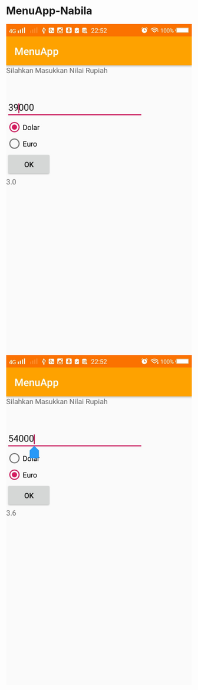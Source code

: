# MenuApp-Nabila

![alt text](https://github.com/NabilaRahmadanti/MenuApp-Nabila/blob/master/1a.jpg)
![alt text](https://github.com/NabilaRahmadanti/MenuApp-Nabila/blob/master/2a.jpg)
